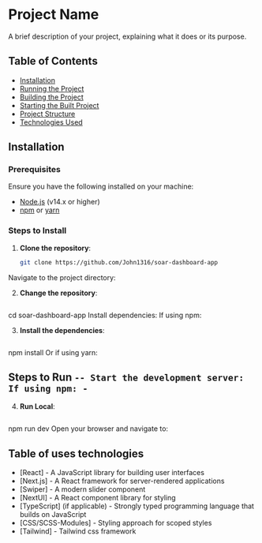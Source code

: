 # Project Name

A brief description of your project, explaining what it does or its purpose.

## Table of Contents
- [Installation](#installation)
- [Running the Project](#running-the-project)
- [Building the Project](#building-the-project)
- [Starting the Built Project](#starting-the-built-project)
- [Project Structure](#project-structure)
- [Technologies Used](#technologies-used)

## Installation

### Prerequisites
Ensure you have the following installed on your machine:
- [Node.js](https://nodejs.org/en/) (v14.x or higher)
- [npm](https://www.npmjs.com/) or [yarn](https://yarnpkg.com/)

### Steps to Install
1. **Clone the repository**:
   ```bash
   git clone https://github.com/John1316/soar-dashboard-app
Navigate to the project directory:

2. **Change the repository**:
   ```bash
cd soar-dashboard-app
Install dependencies: If using npm:

3. **Install the dependencies**:
   ```bash
npm install
Or if using yarn:


## Steps to Run `-- Start the development server: If using npm: -`

4. **Run Local**:
   ```bash
npm  run dev
Open your browser and navigate to:

## Table of uses technologies
- [React] - A JavaScript library for building user interfaces
- [Next.js] - A React framework for server-rendered applications
- [Swiper] - A modern slider component
- [NextUI] - A React component library for styling
- [TypeScript] (if applicable) - Strongly typed programming language that builds on JavaScript
- [CSS/SCSS-Modules] - Styling approach for scoped styles
- [Tailwind] - Tailwind css framework